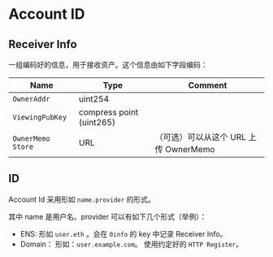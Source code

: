 # Account ID

## Receiver Info

一组编码好的信息，用于接收资产。这个信息由如下字段编码：

| Name              | Type                     | Comment                               |
| ----------------- | ------------------------ | ------------------------------------- |
| `OwnerAddr`       | uint254                  |                                       |
| `ViewingPubKey`   | compress point (uint265) |                                       |
| `OwnerMemo Store` | URL                      | （可选）可以从这个 URL 上传 OwnerMemo |

## ID

Account Id 采用形如 `name.provider` 的形式。

其中 name 是用户名。provider 可以有如下几个形式（举例）：

- ENS: 形如 `user.eth` 。会在 `0info` 的 key 中记录 Receiver Info。
- Domain： 形如：`user.example.com`。 使用约定好的 `HTTP Register`。
